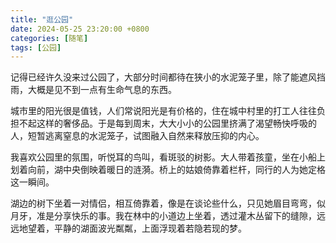 ```yaml
---
title: "逛公园"
date: 2024-05-25 23:20:00 +0800
categories: [随笔]
tags: [公园]
---
```

记得已经许久没来过公园了，大部分时间都待在狭小的水泥笼子里，除了能遮风挡雨，大概是见不到一点有生命气息的东西。  

城市里的阳光很是值钱，人们常说阳光是有价格的，住在城中村里的打工人往往负担不起这样的奢侈品。于是每到周末，大大小小的公园里挤满了渴望畅快呼吸的人，短暂逃离窒息的水泥笼子，试图融入自然来释放压抑的内心。  

我喜欢公园里的氛围，听悦耳的鸟叫，看斑驳的树影。大人带着孩童，坐在小船上划着向前，湖中央倒映着暖日的涟漪。桥上的姑娘倚靠着栏杆，同行的人为她定格这一瞬间。  

湖边的树下坐着一对情侣，相互倚靠着，像是在谈论些什么，只见她眉目弯弯，似月牙，准是分享快乐的事。我在林中的小道边上坐着，透过灌木丛留下的缝隙，远远地望着，平静的湖面波光粼粼，上面浮现着若隐若现的梦。  